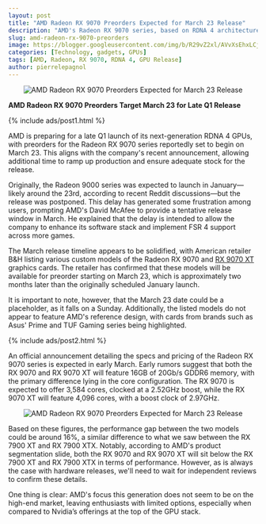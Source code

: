 ```yaml
---
layout: post
title: "AMD Radeon RX 9070 Preorders Expected for March 23 Release"
description: "AMD's Radeon RX 9070 series, based on RDNA 4 architecture, is expected to be available for preorder on March 23, with a potential late Q1 launch."
slug: amd-radeon-rx-9070-preorders
image: https://blogger.googleusercontent.com/img/b/R29vZ2xl/AVvXsEhxLCj3qqd3RnnRwiqEiTKG3khsjQaULmFLm18ifTINiqPn89vJM7AC2nDt4QyIqA4kDqQkwuHs7wK4UuyiglBIEO9wDqdgt5yjHtwlBsyu1hSH53fi1wtzpghWwVSHewJjAvmYah_tG1T5lfh2MPbvQZ4VQWwyeepDuIvfaQuLfOzfjpbTWfAUDYYaMCg/s320/AMD-Radeon-RX-9070-XT-graphics-card-696x696.webp
categories: [Technology, gadgets, GPUs]
tags: [AMD, Radeon, RX 9070, RDNA 4, GPU Release]
author: pierrelepagnol
---
```


<div style="text-align: center;">
  <img src="https://blogger.googleusercontent.com/img/b/R29vZ2xl/AVvXsEhxLCj3qqd3RnnRwiqEiTKG3khsjQaULmFLm18ifTINiqPn89vJM7AC2nDt4QyIqA4kDqQkwuHs7wK4UuyiglBIEO9wDqdgt5yjHtwlBsyu1hSH53fi1wtzpghWwVSHewJjAvmYah_tG1T5lfh2MPbvQZ4VQWwyeepDuIvfaQuLfOzfjpbTWfAUDYYaMCg/s320/AMD-Radeon-RX-9070-XT-graphics-card-696x696.webp" alt="AMD Radeon RX 9070 Preorders Expected for March 23 Release">
</div>

**AMD Radeon RX 9070 Preorders Target March 23 for Late Q1 Release**

{% include ads/post1.html %}

AMD is preparing for a late Q1 launch of its next-generation RDNA 4 GPUs, with preorders for the Radeon RX 9070 series reportedly set to begin on March 23. This aligns with the company's recent announcement, allowing additional time to ramp up production and ensure adequate stock for the release.

Originally, the Radeon 9000 series was expected to launch in January—likely around the 23rd, according to recent Reddit discussions—but the release was postponed. This delay has generated some frustration among users, prompting AMD's David McAfee to provide a tentative release window in March. He explained that the delay is intended to allow the company to enhance its software stack and implement FSR 4 support across more games.

The March release timeline appears to be solidified, with American retailer B&H listing various custom models of the Radeon RX 9070 and <a href="https://www.mmfooty.com/amd-initial-pricing-radeon-rx-9070-xt/">RX 9070 XT</a> graphics cards. The retailer has confirmed that these models will be available for preorder starting on March 23, which is approximately two months later than the originally scheduled January launch.

It is important to note, however, that the March 23 date could be a placeholder, as it falls on a Sunday. Additionally, the listed models do not appear to feature AMD's reference design, with cards from brands such as Asus' Prime and TUF Gaming series being highlighted.

{% include ads/post2.html %}

An official announcement detailing the specs and pricing of the Radeon RX 9070 series is expected in early March. Early rumors suggest that both the RX 9070 and RX 9070 XT will feature 16GB of 20Gb/s GDDR6 memory, with the primary difference lying in the core configuration. The RX 9070 is expected to offer 3,584 cores, clocked at a 2.52GHz boost, while the RX 9070 XT will feature 4,096 cores, with a boost clock of 2.97GHz.

<div style="text-align: center;">
  <img src="https://blogger.googleusercontent.com/img/b/R29vZ2xl/AVvXsEih51bfTYt6UvB_K1cbqXw-TRywhsyx1ikvJYn7bpqZzeZUx1OqMNpTNiv846vvV3CKFzpndkTMfgU-UOg69pE4l49jRsq-gDOgpLEriNCu1HbBMFEnR2iHRtDMAMMuVZt8QG7sSq2BPSKL1BlCYmZvNDQW05xHe4uGzko6I8d_67go27aQnQ3wdOo9LYU/s320/AMD-Radeon-RX-9070-graphics-cards-listings-1032x1200.webp" alt="AMD Radeon RX 9070 Preorders Expected for March 23 Release">
</div>

Based on these figures, the performance gap between the two models could be around 16%, a similar difference to what we saw between the RX 7900 XT and RX 7900 XTX. Notably, according to AMD's product segmentation slide, both the RX 9070 and RX 9070 XT will sit below the RX 7900 XT and RX 7900 XTX in terms of performance. However, as is always the case with hardware releases, we'll need to wait for independent reviews to confirm these details.

One thing is clear: AMD's focus this generation does not seem to be on the high-end market, leaving enthusiasts with limited options, especially when compared to Nvidia’s offerings at the top of the GPU stack.
